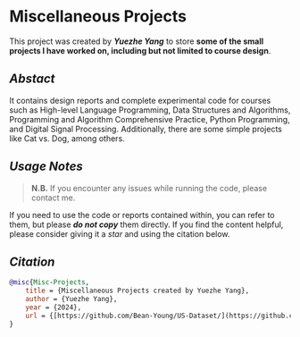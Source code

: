 # Miscellaneous Projects
This project was created by ***Yuezhe Yang*** to store **some of the small projects I have worked on, including but not limited to course design**.

## ***Abstact***

It contains design reports and complete experimental code for courses such as High-level Language Programming, Data Structures and Algorithms, Programming and Algorithm Comprehensive Practice, Python Programming, and Digital Signal Processing. Additionally, there are some simple projects like Cat vs. Dog, among others.

## ***Usage Notes***

>**N.B.** If you encounter any issues while running the code, please contact me.

If you need to use the code or reports contained within, you can refer to them, but please ***do not copy*** them directly. If you find the content helpful, please consider giving it a *star* and using the citation below.

## ***Citation***

``````bibtex
@misc{Misc-Projects,
	title = {Miscellaneous Projects created by Yuezhe Yang},
	author = {Yuezhe Yang},
	year = {2024},
	url = {[https://github.com/Bean-Young/US-Dataset/](https://github.com/Bean-Young/Misc-Projects)},
}
